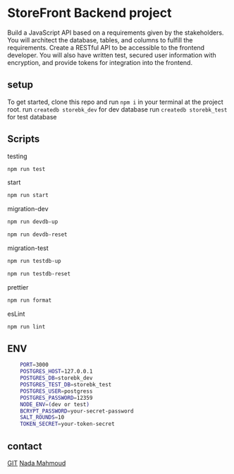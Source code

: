# StoreFront Backend project
Build a JavaScript API based on a requirements given by the stakeholders. You will architect the database, tables, and columns to fulfill the requirements. Create a RESTful API to be accessible to the frontend developer. You will also have written test, secured user information with encryption, and provide tokens for integration into the frontend.

## setup 
To get started, clone this repo and run `npm i` in your terminal at the project root.
    run `createdb storebk_dev` for dev database
    run `createdb storebk_test` for test database

## Scripts
testing

```bash
npm run test
```

start

```bash
npm run start
```

migration-dev

```bash
npm run devdb-up

npm run devdb-reset
```
migration-test

```bash
npm run testdb-up

npm run testdb-reset
```
prettier

```bash
npm run format
```
esLint

```bash
npm run lint
```
## ENV
```bash
    PORT=3000
    POSTGRES_HOST=127.0.0.1
    POSTGRES_DB=storebk_dev
    POSTGRES_TEST_DB=storebk_test
    POSTGRES_USER=postgress
    POSTGRES_PASSWORD=12359
    NODE_ENV=(dev or test)
    BCRYPT_PASSWORD=your-secret-password
    SALT_ROUNDS=10
    TOKEN_SECRET=your-token-secret
```
## contact

[GIT](https://github.com/nada-mah/Image-api.git)
[Nada Mahmoud](cutenada.lara4@gmail.com)
